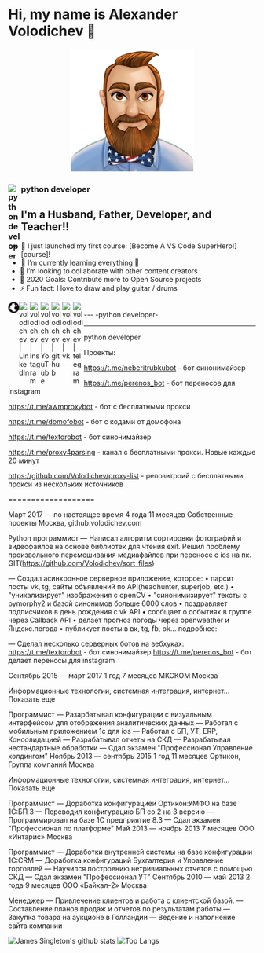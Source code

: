 
# Hi, my name is Alexander Volodichev 👋 




<center><img src="https://raw.githubusercontent.com/JamesSingleton/JamesSingleton/master/assets/avatar.png" width="250" /></center>




### <img align="left" alt="python developer" width="26px" src="https://raw.githubusercontent.com/jmnote/z-icons/master/16x16/python.png" /> python developer

## I'm a Husband, Father, Developer, and Teacher!!

- 🔭 I just launched my first course: [Become A VS Code SuperHero!][course]!
- 🌱 I’m currently learning everything 🤣
- 👯 I’m looking to collaborate with other content creators
- 🥅 2020 Goals: Contribute more to Open Source projects
- ⚡ Fun fact: I love to draw and play guitar / drums





















[<img align="left" alt="volodichev.com" width="22px" src="https://raw.githubusercontent.com/iconic/open-iconic/master/svg/globe.svg" />][website]
[<img align="left" alt="volodichev | LinkedIn" width="22px" src="https://cdn.jsdelivr.net/npm/simple-icons@v3/icons/linkedin.svg" />][linkedin]
[<img align="left" alt="volodichev | Instagram" width="22px" src="https://cdn.jsdelivr.net/npm/simple-icons@v3/icons/instagram.svg" />][instagram]
[<img align="left" alt="volodichev | YouTube" width="22px" src="https://cdn.jsdelivr.net/npm/simple-icons@v3/icons/youtube.svg" />][youtube]
[<img align="left" alt="volodichev | github" width="22px" src="https://cdn.jsdelivr.net/npm/simple-icons@v3/icons/github.svg" />][github]
[<img align="left" alt="volodichev | vk" width="22px" src="https://cdn.jsdelivr.net/npm/simple-icons@v3/icons/vk.svg" />][vk]
[<img align="left" alt="volodichev | telegram" width="22px" src="https://cdn.jsdelivr.net/npm/simple-icons@v3/icons/telegram.svg" />][tg]

<br />
---
-python developer-

---
python developer


Проекты:

https://t.me/neberitrubkubot - бот синонимайзер

https://t.me/perenos_bot - бот переносов для instagram

https://t.me/awmproxybot - бот с бесплатными прокси

https://t.me/domofobot - бот с кодами от домофона

https://t.me/textorobot - бот синонимайзер

https://t.me/proxy4parsing - канал с бесплатными прокси. Новые каждые 20 минут

https://github.com/Volodichev/proxy-list - репозитроий с бесплатными прокси из нескольких источников






===================


Март 2017 — по настоящее время
4 года 11 месяцев
Собственные проекты
Москва, github.volodichev.com

Python программист
— Написал алгоритм сортировки фотографий и видеофайлов на основе библиотек для чтения exif. Решил проблему произвольного перемешивания медиафайлов при переносе с ios на пк.
GIT(https://github.com/Volodichev/sort_files)

— Создал асинхронное серверное приложение, которое:
• парсит посты vk, tg, сайты объявлений по API(headhunter, superjob, etc.)
• "уникализирует" изображения с openCV
• "синонимизирует" тексты c pymorphy2 и базой синонимов больше 6000 слов
• поздравляет подписчиков в день рождения с vk API
• сообщает о событиях в группе через Callback API
• делает прогноз погоды через openweather и Яндекс.погода
• публикует посты в вк, tg, fb, ok...
подробнее:


— Сделал несколько серверных ботов на вебхуках:
https://t.me/textorobot - бот синонимайзер
https://t.me/perenos_bot - бот делает переносы для instagram


Сентябрь 2015 — март 2017
1 год 7 месяцев
МКСКОМ
Москва

Информационные технологии, системная интеграция, интернет... Показать еще

Программист
— Разарбатывал конфигурации с визуальным интерфейсом для отображения аналитических данных
— Работал с мобильным приложением 1с для ios
— Работал с БП, УТ, ERP, Консолидацией
— Разрабатывал отчеты на СКД
— Разрабатывал нестандартные обработки
— Сдал экзамен "Профессионал Управление холдингом"
Ноябрь 2013 — сентябрь 2015
1 год 11 месяцев
Oртикoн, Группа компаний
Москва

Информационные технологии, системная интеграция, интернет... Показать еще

Программист
— Доработка конфигурациеи Ортикон:УМФО на базе 1С:БП 3
— Переводил конфигурацию БП со 2 на 3 версию
— Программировал на базе 1С предприятие 8.3
— Сдал экзамен "Профессионал по платформе"
Май 2013 — ноябрь 2013
7 месяцев
ООО «Интapиc»
Москва

Программист
— Доработки внутренней системы на базе конфигурации 1С:CRM
— Доработка конфигураций Бухгалтерия и Управление торговлей
— Научился построению нетривиальных отчетов с помощью СКД
— Сдал экзамен "Профессионал УТ"
Сентябрь 2010 — май 2013
2 года 9 месяцев
ООО «Байкал-2»
Москва

Менеджер
— Привлечение клиентов и работа с клиентской базой.
— Составление планов продаж и отчетов по результатам работы
— Закупка товара на аукционе в Голландии
— Ведение и наполнение сайта компании










![James Singleton's github stats](https://github-readme-stats.vercel.app/api?username=Volodichev&show_icons=true&title_color=fff&icon_color=6B8E23&text_color=9f9f9f&bg_color=000)
![Top Langs](https://github-readme-stats.vercel.app/api/top-langs/?username=Volodichev&layout=compact&bg_color=000&text_color=9f9f9f&title_color=fff)


[website]: https://volodichev.com
[linkedin]: https://linkedin.com/in/volodichev
[github]: http://github.com/volodichev
[youtube]: https://youtube.com/mrVolodichev
[instagram]: https://instagram.com/volodichev
[vk]: https://vk.com/volodichevcom
[tg]: https://t.me/volodichev

[webdevplaylist]: https://www.youtube.com/playlist?list=PLkwxH9e_vrAJ0WbEsFA9W3I1W-g_BTsbt
[jsplaylist]: https://www.youtube.com/playlist?list=PLkwxH9e_vrALRJKu7wfXby3MKeflhTu6B
[cssplaylist]: https://www.youtube.com/playlist?list=PLkwxH9e_vrALSdvZuEh6gqQdmDoDIoqz4
[reactplaylist]: https://www.youtube.com/playlist?list=PLkwxH9e_vrAK4TdffpxKY3QGyHCpxFcQ0
